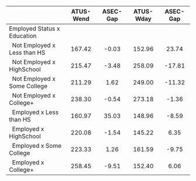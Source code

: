 
|                      |    ATUS-Wend |     ASEC-Gap |    ATUS-Wday |     ASEC-Gap |
| -------------------- | :----------: | :----------: | :----------: | :----------: |
| Employed Status x Education |              |              |              |              |
| &nbsp;&nbsp;Not Employed x Less than HS |       167.42 |        -0.03 |       152.96 |        23.74 |
| &nbsp;&nbsp;Not Employed x HighSchool |       215.47 |        -3.48 |       258.09 |       -17.81 |
| &nbsp;&nbsp;Not Employed x Some College |       211.29 |         1.62 |       249.00 |       -11.32 |
| &nbsp;&nbsp;Not Employed x College+ |       238.30 |        -0.54 |       273.18 |        -1.36 |
| &nbsp;&nbsp;Employed x Less than HS |       160.97 |        35.03 |       148.96 |        -8.59 |
| &nbsp;&nbsp;Employed x HighSchool |       220.08 |        -1.54 |       145.22 |         6.35 |
| &nbsp;&nbsp;Employed x Some College |       223.33 |         1.26 |       161.59 |        -9.75 |
| &nbsp;&nbsp;Employed x College+ |       258.45 |        -9.51 |       152.40 |         6.06 |

